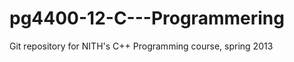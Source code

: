 pg4400-12-C---Programmering
===========================

Git repository for NITH's C++ Programming course, spring 2013